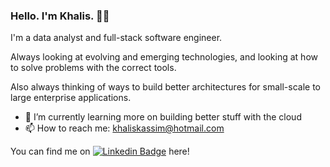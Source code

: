 ### Hello. I'm Khalis. 🙋‍♂️

I'm a data analyst and full-stack software engineer.

Always looking at evolving and emerging technologies, and looking at how to solve problems with the correct tools.

Also always thinking of ways to build better architectures for small-scale to large enterprise applications.

- 🌱 I’m currently learning more on building better stuff with the cloud
- 📫 How to reach me: khaliskassim@hotmail.com

You can find me on [![Linkedin Badge](https://img.shields.io/badge/-LinkedIn-0e76a8?style=flat-square&logo=Linkedin&logoColor=white)](https://www.linkedin.com/in/khaliskassim/) here!
<!--
**kkhalis/kkhalis** is a ✨ _special_ ✨ repository because its `README.md` (this file) appears on your GitHub profile.

Here are some ideas to get you started:

- 🔭 I’m currently working on ...
- 🌱 I’m currently learning ...
- 👯 I’m looking to collaborate on ...
- 🤔 I’m looking for help with ...
- 💬 Ask me about ...
- 📫 How to reach me: ...
- 😄 Pronouns: ...
- ⚡ Fun fact: ...
-->
